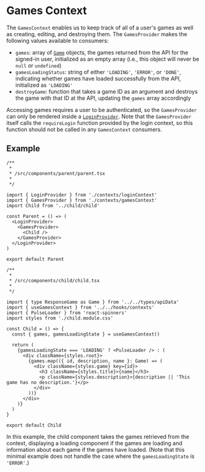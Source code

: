 # Games Context

The `GamesContext` enables us to keep track of all of a user's games as well as creating, editing, and destroying them. The `GamesProvider` makes the following values available to consumers:

- `games`: array of [`Game`](/src/types/games.d.ts) objects, the games returned from the API for the signed-in user, initialized as an empty array (i.e., this object will never be `null` or `undefined`)
- `gamesLoadingStatus`: string of either `'LOADING'`, `'ERROR'`, or `'DONE'`, indicating whether games have loaded successfully from the API, initialized as `'LOADING'`
- `destroyGame`: function that takes a game ID as an argument and destroys the game with that ID at the API, updating the `games` array accordingly

Accessing games requires a user to be authenticated, so the `GamesProvider` can only be rendered inside a [`LoginProvider`](/docs/contexts/login-context.md). Note that the `GamesProvider` itself calls the `requireLogin` function provided by the login context, so this function should not be called in any `GamesContext` consumers.

## Example

```tsx
/**
 *
 * /src/components/parent/parent.tsx
 *
 */

import { LoginProvider } from './contexts/loginContext'
import { GamesProvider } from './contexts/gamesContext'
import Child from '../child/child'

const Parent = () => (
  <LoginProvider>
    <GamesProvider>
      <Child />
    </GamesProvider>
  </LoginProvider>
)

export default Parent

/**
 *
 * /src/components/child/child.tsx
 *
 */

import { type ResponseGame as Game } from '../../types/apiData'
import { useGamesContext } from '../../hooks/contexts'
import { PulseLoader } from 'react-spinners'
import styles from './child.module.css'

const Child = () => {
  const { games, gamesLoadingState } = useGamesContext()

  return (
    {gamesLoadingState === 'LOADING' ? <PulseLoader /> : (
      <div className={styles.root}>
        {games.map(({ id, description, name }: Game) => (
          <div className={styles.game} key={id}>
            <h3 className={styles.title}>{name}</h3>
            <p className={styles.description}>{description || 'This game has no description.'}</p>
          </div>
        ))}
      </div>
    )}
  )
}

export default Child
```

In this example, the child component takes the games retrieved from the context, displaying a loading component if the games are loading and information about each game if the games have loaded. (Note that this minimal example does not handle the case where the `gamesLoadingState` is `'ERROR'`.)
